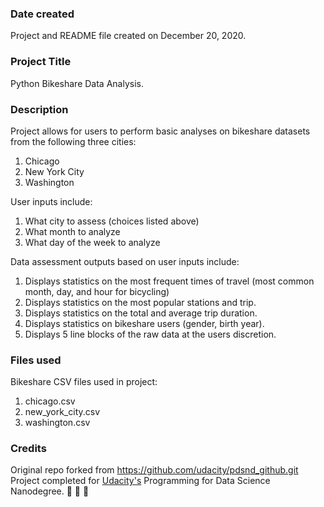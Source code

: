### Date created
Project and README file created on December 20, 2020.

### Project Title
Python Bikeshare Data Analysis.

### Description
Project allows for users to perform basic analyses on bikeshare datasets
from the following three cities:
1. Chicago
2. New York City
3. Washington

User inputs include:
1. What city to assess (choices listed above)
2. What month to analyze
3. What day of the week to analyze

Data assessment outputs based on user inputs include:
1. Displays statistics on the most frequent times of travel (most common month, day, and hour for bicycling)
2. Displays statistics on the most popular stations and trip.
3. Displays statistics on the total and average trip duration.
4. Displays statistics on bikeshare users (gender, birth year).
5. Displays 5 line blocks of the raw data at the users discretion.

### Files used
Bikeshare CSV files used in project:
1. chicago.csv
2. new_york_city.csv
3. washington.csv

### Credits
Original repo forked from https://github.com/udacity/pdsnd_github.git
Project completed for [Udacity's](https://www.udacity.com/) Programming for Data Science Nanodegree.
:metal: :metal: :metal:
